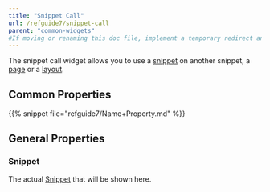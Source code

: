```yaml
---
title: "Snippet Call"
url: /refguide7/snippet-call
parent: "common-widgets"
#If moving or renaming this doc file, implement a temporary redirect and let the respective team know they should update the URL in the product. See Mapping to Products for more details.
---
```



The snippet call widget allows you to use a [snippet](snippet) on another snippet, a [page](page) or a [layout](layout).

## Common Properties

{{% snippet file="refguide7/Name+Property.md" %}}

## General Properties

### Snippet

The actual [Snippet](snippet) that will be shown here.
